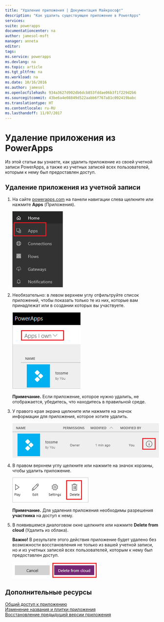 ```yaml
---
title: "Удаление приложения | Документация Майкрософт"
description: "Как удалить существующее приложение в PowerApps"
services: 
suite: powerapps
documentationcenter: na
author: jamesol-msft
manager: anneta
editor: 
tags: 
ms.service: powerapps
ms.devlang: na
ms.topic: article
ms.tgt_pltfrm: na
ms.workload: na
ms.date: 10/16/2016
ms.author: jamesol
ms.openlocfilehash: 934a3627d902db6dcb853fddae06b3f1f229d2b6
ms.sourcegitcommit: 43be6a4e08849d522aabb6f767a81c092419babc
ms.translationtype: HT
ms.contentlocale: ru-RU
ms.lasthandoff: 11/07/2017
---
```

# <a name="delete-an-app-from-powerapps"></a>Удаление приложения из PowerApps
Из этой статьи вы узнаете, как удалить приложение из своей учетной записи PowerApps, а также из учетных записей всех пользователей, которым к нему был предоставлен доступ.

## <a name="delete-an-app-from-your-account"></a>Удаление приложения из учетной записи
1. На сайте [powerapps.com](https://web.powerapps.com) на панели навигации слева щелкните или нажмите **Apps** (Приложения).
   
    ![](./media/delete-app/file-apps.png)
2. Необязательно: в левом верхнем углу отфильтруйте список приложений, чтобы показать только те из них, которые вам принадлежат или в создании которых вы участвуете.
   
    ![](./media/delete-app/filter-list.png)
   
    **Примечание.** Если приложение, которое нужно удалить, не отображается, убедитесь, что находитесь в правильной среде.
3. У правого края экрана щелкните или нажмите на значок информации для приложения, которое хотите удалить.
   
    ![](./media/delete-app/app-options.png)
4. В правом верхнем углу щелкните или нажмите на значок корзины, чтобы удалить приложение.
   
    ![](./media/delete-app/delete-icon.png)
   
    **Примечание.** Для удаления приложения необходимы разрешения **участника** на доступ к нему.
5. В появившемся диалоговом окне щелкните или нажмите **Delete from cloud** (Удалить из облака).  
   
    **Важно!** В результате этого действия приложение будет удалено без возможности восстановления не только из вашей учетной записи, но и из учетных записей всех пользователей, которым к нему был предоставлен доступ.
   
    ![](./media/delete-app/delete-button.png)

## <a name="more-resources"></a>Дополнительные ресурсы
[Общий доступ к приложению](share-app.md)  
[Изменение названия и плитки приложения](set-name-tile.md)  
[Восстановление предыдущей версии приложения](restore-an-app.md)  

